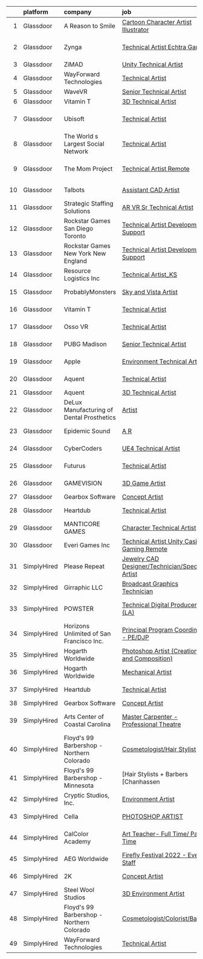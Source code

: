 

|    | platform    | company                                   | job                                                                                                                                                                                                                                                                                                                                                                                                                                                                                                                                                                                                                                                                                                                                                                                                                                                                                                                                                                                                                                                                                                                                                                                                                                                                                                                                                           | update_time   | location                   |
|---:|:------------|:------------------------------------------|:--------------------------------------------------------------------------------------------------------------------------------------------------------------------------------------------------------------------------------------------------------------------------------------------------------------------------------------------------------------------------------------------------------------------------------------------------------------------------------------------------------------------------------------------------------------------------------------------------------------------------------------------------------------------------------------------------------------------------------------------------------------------------------------------------------------------------------------------------------------------------------------------------------------------------------------------------------------------------------------------------------------------------------------------------------------------------------------------------------------------------------------------------------------------------------------------------------------------------------------------------------------------------------------------------------------------------------------------------------------|:--------------|:---------------------------|
|  1 | Glassdoor   | A Reason to Smile                         | [Cartoon Character Artist   Illustrator](https://www.glassdoor.com/partner/jobListing.htm?pos=101&ao=1110586&s=58&guid=0000018151835a4abfb8d7cf2a1bd987&src=GD_JOB_AD&t=SR&vt=w&ea=1&cs=1_d8753a3c&cb=1654929972144&jobListingId=1007932071489&cpc=DF7064BA3070673B&jrtk=3-0-1g58o6mjkr0fe801-1g58o6mk1r04m800-1153caa4e14f9981--6NYlbfkN0BKgzQyzTF1Q9mOsR1amaS-juVGLjHt5Cdom-gEF9y-xeJJUKVdh3iJeXB8Tn3qLR3FoM7nwrOE5Vud9z1kkNAKSZh__Es72RPuziCcMLhKPgRrrMOcj77AN90liMRN_cMqDVVBOeEOOye8bqIavCf2Hf__mgCnsTXtoXzxiu533JLoWBOI5S6IEH5VkHg8D9M1k9o3dra3QeLQ0BnRBqnfNKbpHTL1vWQ7ePqHU1sEHmJna5_aQp8jI6OyMZ9m8O0WTJpNhUgtQf71gBZ19BF_bRc0Dv-oIeaum8LNrJFWNMm-0khFowbXinE9f3C0sb758iEYutM2c6yavgYQozWX5nd-uEKbAYPgACdPlXGRmotTHKUPExjidAWuit6L1NBB8IvX3ajOV1GQaFrCOqgB62cYybK21k9rTclv9f4IPmbNSsDZ2Uy934mLxgrnK61cAqiHhBPd_z5V4Yl-GtxFopwxMnuJZgafh17FSgozakQzxxoxZkDfp2NZeTkaMlxfQGH-JCnZtw%3D%3D)                                                                                                                                                                                                                                                                                                                                                                                                                                                                 | 24h           | Remote                     |
|  2 | Glassdoor   | Zynga                                     | [Technical Artist   Echtra Games](https://www.glassdoor.com/partner/jobListing.htm?pos=119&ao=1136043&s=58&guid=0000018151835a4abfb8d7cf2a1bd987&src=GD_JOB_AD&t=SR&vt=w&cs=1_eaff4efd&cb=1654929972147&jobListingId=1007913992622&jrtk=3-0-1g58o6mjkr0fe801-1g58o6mk1r04m800-b359a468225a3754-)                                                                                                                                                                                                                                                                                                                                                                                                                                                                                                                                                                                                                                                                                                                                                                                                                                                                                                                                                                                                                                                              | 8d            | San Francisco, CA          |
|  3 | Glassdoor   | ZiMAD                                     | [Unity Technical Artist](https://www.glassdoor.com/partner/jobListing.htm?pos=113&ao=1136043&s=58&guid=0000018151835a4abfb8d7cf2a1bd987&src=GD_JOB_AD&t=SR&vt=w&cs=1_c5d142af&cb=1654929972147&jobListingId=1007931535655&jrtk=3-0-1g58o6mjkr0fe801-1g58o6mk1r04m800-59ee458019209e8d-)                                                                                                                                                                                                                                                                                                                                                                                                                                                                                                                                                                                                                                                                                                                                                                                                                                                                                                                                                                                                                                                                       | 24h           | Remote                     |
|  4 | Glassdoor   | WayForward Technologies                   | [Technical Artist](https://www.glassdoor.com/partner/jobListing.htm?pos=124&ao=1136043&s=58&guid=0000018151835a4abfb8d7cf2a1bd987&src=GD_JOB_AD&t=SR&vt=w&ea=1&cs=1_b8802aa7&cb=1654929972148&jobListingId=1007914976897&jrtk=3-0-1g58o6mjkr0fe801-1g58o6mk1r04m800-365240f572e0ebb5-)                                                                                                                                                                                                                                                                                                                                                                                                                                                                                                                                                                                                                                                                                                                                                                                                                                                                                                                                                                                                                                                                        | 8d            | Valencia, CA               |
|  5 | Glassdoor   | WaveVR                                    | [Senior Technical Artist](https://www.glassdoor.com/partner/jobListing.htm?pos=117&ao=1136043&s=58&guid=0000018151835a4abfb8d7cf2a1bd987&src=GD_JOB_AD&t=SR&vt=w&cs=1_43198583&cb=1654929972147&jobListingId=1007929708288&jrtk=3-0-1g58o6mjkr0fe801-1g58o6mk1r04m800-515f165fb0a512c6-)                                                                                                                                                                                                                                                                                                                                                                                                                                                                                                                                                                                                                                                                                                                                                                                                                                                                                                                                                                                                                                                                      | 1d            | Remote                     |
|  6 | Glassdoor   | Vitamin T                                 | [3D Technical Artist](https://www.glassdoor.com/partner/jobListing.htm?pos=110&ao=1110586&s=58&guid=0000018151835a4abfb8d7cf2a1bd987&src=GD_JOB_AD&t=SR&vt=w&cs=1_d9048fea&cb=1654929972146&jobListingId=1007924250804&cpc=47CFDC01B3F81FAC&jrtk=3-0-1g58o6mjkr0fe801-1g58o6mk1r04m800-b676246afe9ffab5--6NYlbfkN0DMrcEu7yrtATojKJA7cEzGQ3FdRGWLh0CZQInL4ECGI6k5tN82kdM0OKoro5eXmjqrlAnDtckO5oeRnp0WuwL4LRISKzB96TROHOn88Gkm_ZjVTDxR6yvKi-wTEpxbYoH4Q9Epgd_JwKUcv74onN9sPbFCnxTAPOYzeQVeoWsKFNsBEa2LfJGUZA-qf7IMVegVODGQXR9myH3FyvKvaDjWBxVvg9dfoX54oIxpiJb16qnJcGc65cUOAVwIjJlbOm33mPKrMm_S-P-PeJCmu2UqwJMN1oYU-IVyU2eOvExTWc6DVna2q42huNsjeTsbR9cOXRGOI8ToDUq1nhXER0sLFXTlZADqLzkp6FJi3cKOqQHxp644WIFpTDBLCekUW2nHyg_nh8Fr5jqO5KowemI_hx0o21qO9FE3C2Z6-8Rmn8T3Mqaw2o0Rub3EnCzqsqrZQ8221PWvxyBjvwd0cmyHmgZSOZ67g5U%3D)                                                                                                                                                                                                                                                                                                                                                                                                                                                                                                                                       | 3d            | Remote                     |
|  7 | Glassdoor   | Ubisoft                                   | [Technical Artist](https://www.glassdoor.com/partner/jobListing.htm?pos=116&ao=1136043&s=58&guid=0000018151835a4abfb8d7cf2a1bd987&src=GD_JOB_AD&t=SR&vt=w&cs=1_cdb923d6&cb=1654929972147&jobListingId=1007911572140&jrtk=3-0-1g58o6mjkr0fe801-1g58o6mk1r04m800-1751d6af5e9eecbe-)                                                                                                                                                                                                                                                                                                                                                                                                                                                                                                                                                                                                                                                                                                                                                                                                                                                                                                                                                                                                                                                                             | 9d            | San Francisco, CA          |
|  8 | Glassdoor   | The World s Largest Social Network        | [Technical Artist](https://www.glassdoor.com/partner/jobListing.htm?pos=107&ao=1110586&s=58&guid=0000018151835a4abfb8d7cf2a1bd987&src=GD_JOB_AD&t=SR&vt=w&ea=1&cs=1_17313f62&cb=1654929972146&jobListingId=1007910568585&cpc=FAE5E775D180B2FB&jrtk=3-0-1g58o6mjkr0fe801-1g58o6mk1r04m800-19529079c3eee498--6NYlbfkN0DSgjPPcnEdvoK3uuxfISLALE6pB1FR7YSHOr_tSg5_QGIhoz_2VqUepdcKLBLI_zR8X4OBGh85ukXu6KL-8srwHNo2gsPDxVMFaQisgxehBb798saAeWf4T1zPWmjN3_VQcc-TAulRK6F0s8h935utkrroFERYtWBgnTHqC5SPBtDG2A0qKiwbpqDoZhLrFSXDTUYzOhEHFpG120b17QYrgYTsG8M3s-iTbwDCQGxYAVmwwO5jtxzFzF8z32Uv4_hZ4MNLlVcQRDPnERGPiT0E6YTLcFclJlzbElyGncvsuuCHeGgZZK-DZ_H5HmNt0piybqPzxkPWZnEgjrzYa82VCB4Geu83vzmNuJq-TGoy9DoMZwdtYWpJNRr_e9IFRBwy7KMoR3f44rPu1_55xszS9xxPd_23WHp5srHaEprjDbkyHJfGyWMBwjGCdTGS2TM7zylM9HyvA21CvRGanaMq5qXkXhLXYSfvSefpMsIb9u6-oaIdXCePMQowoGwkVGVCz-J14aUzOWqkbeVzz1Q5G4LuWyDkd02zRUzn7kA_yTit2dbtMHKDggN_mshu6vLqeiEtZPcHsjgSDLsNhEkB)                                                                                                                                                                                                                                                                                                                                                                                                                   | 9d            | New York, NY               |
|  9 | Glassdoor   | The Mom Project                           | [Technical Artist  Remote ](https://www.glassdoor.com/partner/jobListing.htm?pos=106&ao=1110586&s=58&guid=0000018151835a4abfb8d7cf2a1bd987&src=GD_JOB_AD&t=SR&vt=w&cs=1_4ee9d9a8&cb=1654929972145&jobListingId=1007910373307&cpc=451933188B21919D&jrtk=3-0-1g58o6mjkr0fe801-1g58o6mk1r04m800-e1cde17aeb671f79--6NYlbfkN0BDp_epf89aHDQhKpPegNJQ_ldQpEFZQsM9OcONMGxWx6pU56EKHF58QjVdAUvn2gUDcvPGPuum3YTAtF9ko0sf0xsFylTcG12yJImJATafGHJahA3XfOn2P1884O1XB7c0nuE5shAvEIsU7Qh29GEhkeIMkSEVEtYopF5gleOkdx2cKJ5qhYwHOPJ5Uj3Fwm893tbVL1THiF0LwwlHxvdJJyznfFKs4xXThFwS03gbMPJsuEh4R25KmhIqoWnA0drU878J1IZMGZIJ8UCtuvoIMyLjqDleZkzI_LJ9T18FGCBuurAU1GwbmuMBu0kU8irRuw_DQxPj9oEPcSnTOxR7jOHBUbW5QECGLK5SH-fdnl3RtrP19PZdmAg_cHE0GUGXMENZYLhCqXBQr8VkxHk00vLazQ_OUOLaHSTrGQt5MOV-dA5SpIAglwuJPZevkFE8PfdNQtpN15IP-_Dc3SR9RwNDj4g4jH2DloVFZl63Lk6kYBm1Z0sx1MtaTwjn6rosakB0mKN471fcmNBmS9pD-p5qoU5i0Pm73fqyxYsJGTbP7XZ9Sa0b-FKs458AscVo_5QW4zt-N-DKjx7tTJMu)                                                                                                                                                                                                                                                                                                                                                                                                               | 9d            | Los Angeles, CA            |
| 10 | Glassdoor   | Talbots                                   | [Assistant CAD Artist](https://www.glassdoor.com/partner/jobListing.htm?pos=126&ao=1136043&s=58&guid=0000018151835a4abfb8d7cf2a1bd987&src=GD_JOB_AD&t=SR&vt=w&cs=1_17afc4b2&cb=1654929972148&jobListingId=1007910404648&jrtk=3-0-1g58o6mjkr0fe801-1g58o6mk1r04m800-80d54eb01f1841ec-)                                                                                                                                                                                                                                                                                                                                                                                                                                                                                                                                                                                                                                                                                                                                                                                                                                                                                                                                                                                                                                                                         | 9d            | New York, NY               |
| 11 | Glassdoor   | Strategic Staffing Solutions              | [AR VR Sr  Technical Artist](https://www.glassdoor.com/partner/jobListing.htm?pos=104&ao=1110586&s=58&guid=0000018151835a4abfb8d7cf2a1bd987&src=GD_JOB_AD&t=SR&vt=w&ea=1&cs=1_9763c66a&cb=1654929972145&jobListingId=1007929569605&cpc=9FE5D8D7282D4400&jrtk=3-0-1g58o6mjkr0fe801-1g58o6mk1r04m800-1b2dc3804b4d986e--6NYlbfkN0CB4h_TpqywgMPZecH4V9H9bCqyxawBCNsXMflKEtNjwLwtboGeSLVS3mTxbIdAhmMGzn4FEaU5kXmBstSJiJErBvEejXVAtZGR0oqPiEVNPcK3Uclj1SALHcDGb4-PYzpCL7RFVY3DP12FTDHL4XU7w3uje3Q8a5fWgjhggnJ6j8FgP2Xhd80RWND3yJrW0gbcl_iMPh3Mvpe_4D5yPYfFRXZBidrhEwNfU8SlcT6mHOxV0d60PAYXdRXK4qpKqkyus8x4Twa_3wnwrnEauPeEGz5RjyxbHCllmFqCSIfLdWoSl3nL6XJTiyxWzKI2GKdZVHvzZFdzmaruqKjeYSAXU0cqAf67b1ehBkGWPaH1C5oaweXzanBWHviHDyMYWLVdJ9HdS4KC8ggUmTwi8b-VG_yvN4VQHE7bx4zrGXU0gp1dtOG6onoRiavCPPjX9_a2hlLNPlRZsWVV-TfU1U1gX2U-mu4xhfXkKJpZF0kjdi_S0ov1NrcYKTRVSNUE9jrH--yVZKlcfLGx1WEvrR9ypF4WyIxlRLc%3D)                                                                                                                                                                                                                                                                                                                                                                                                                                                           | 1d            | Remote                     |
| 12 | Glassdoor   | Rockstar Games San Diego   Toronto        | [Technical Artist  Development Support](https://www.glassdoor.com/partner/jobListing.htm?pos=127&ao=1136043&s=58&guid=0000018151835a4abfb8d7cf2a1bd987&src=GD_JOB_AD&t=SR&vt=w&cs=1_9ff4cee5&cb=1654929972148&jobListingId=1007925055985&jrtk=3-0-1g58o6mjkr0fe801-1g58o6mk1r04m800-76c0e0e7c8785f02-)                                                                                                                                                                                                                                                                                                                                                                                                                                                                                                                                                                                                                                                                                                                                                                                                                                                                                                                                                                                                                                                        | 3d            | Carlsbad, CA               |
| 13 | Glassdoor   | Rockstar Games New York   New England     | [Technical Artist  Development Support](https://www.glassdoor.com/partner/jobListing.htm?pos=128&ao=1136043&s=58&guid=0000018151835a4abfb8d7cf2a1bd987&src=GD_JOB_AD&t=SR&vt=w&cs=1_aedb088b&cb=1654929972148&jobListingId=1007924495733&jrtk=3-0-1g58o6mjkr0fe801-1g58o6mk1r04m800-34a1ef96de0be56c-)                                                                                                                                                                                                                                                                                                                                                                                                                                                                                                                                                                                                                                                                                                                                                                                                                                                                                                                                                                                                                                                        | 3d            | New York, NY               |
| 14 | Glassdoor   | Resource Logistics  Inc                   | [Technical Artist_KS](https://www.glassdoor.com/partner/jobListing.htm?pos=105&ao=1110586&s=58&guid=0000018151835a4abfb8d7cf2a1bd987&src=GD_JOB_AD&t=SR&vt=w&ea=1&cs=1_084286e7&cb=1654929972145&jobListingId=1007921033823&cpc=B076152010A3B66C&jrtk=3-0-1g58o6mjkr0fe801-1g58o6mk1r04m800-8faab97259ef5fc7--6NYlbfkN0DocVae39sZLCxJXXhhjNJGvhWXz6YqWEk9zT_2ttyk4dOkm-T17qKsjgnI8TzfsPeozibNa3VMIDrkhjjfQHNEfFbRIid3ozfNPviMV64oItPaNup3--qTxn6hqziltIiTcoFb320GwfRWejCBCZDvJ0fFtU1CBGPWzTqu8k1b6jRWSe18O28WufcG0A3I7Z0L0S_WpAxGMvs9ovLEMQqSFI404vVsmyR498vLnCqWsvhmIidfuO0a5gxzn--CXtZlJFoEciK4_Un0FQGqntDUo_abinkBZ_5IFrSgLaAAnQrB89idubLbtJBo8IH257y4dzIg1FCth6D5rIF-VZodwlPpEQK1X3DfVFb0duRJwEam2sql0iBCiUj9oillZN4nEnmJgwfyfrCacNLoy3BYDONpidVYO7qBPK1F7N-vs8Qx-uU6YQp2ZGTDHbogffWwGKLgNSeZwpnWDnT4XrYWlicJHSCWHB232eDa0KuzGShR3Mz-ZSETTaQpiCjCO2EDzuCABxBwjG96oZhlJ5Fo)                                                                                                                                                                                                                                                                                                                                                                                                                                                                                | 4d            | Playa Vista, CA            |
| 15 | Glassdoor   | ProbablyMonsters                          | [Sky and Vista Artist](https://www.glassdoor.com/partner/jobListing.htm?pos=122&ao=1136043&s=58&guid=0000018151835a4abfb8d7cf2a1bd987&src=GD_JOB_AD&t=SR&vt=w&cs=1_92175b0c&cb=1654929972148&jobListingId=1007930683346&jrtk=3-0-1g58o6mjkr0fe801-1g58o6mk1r04m800-e289aa7310f16a56-)                                                                                                                                                                                                                                                                                                                                                                                                                                                                                                                                                                                                                                                                                                                                                                                                                                                                                                                                                                                                                                                                         | 1d            | Bellevue, WA               |
| 16 | Glassdoor   | Vitamin T                                 | [Technical Artist](https://www.glassdoor.com/partner/jobListing.htm?pos=112&ao=1110586&s=58&guid=0000018151835a4abfb8d7cf2a1bd987&src=GD_JOB_AD&t=SR&vt=w&cs=1_034a200a&cb=1654929972146&jobListingId=1007906636769&cpc=9908D8D4413DBB8A&jrtk=3-0-1g58o6mjkr0fe801-1g58o6mk1r04m800-04bca0a7c8bace70--6NYlbfkN0DMrcEu7yrtATojKJA7cEzGQ3FdRGWLh0CZQInL4ECGI6k5tN82kdM0cJmh4vC7GghlMmZMSgZJZTWoO7Logirs6bfGb67HBX3sycc_jw-ux0xWAHDusHt4ZOpO88DDJ2K7OYA4ds2AwaqQ__Eq0-DZd8JIM6LWiykxxtnOVMLEOqnm9oSS85XVZB8RfzscZq-9iRLyH72bRyz14NyhOzI9nIwrBap0Sq9fk3aK9XYA9MNg5AvahCykCm0FNoLj9OGjKhF-sA5_-jSsZ39YrKtI-Ll3moKgQ5apO_4BmqO0KBJZPED821odyWp3oOLPsv07VR4pmYm8A0o-tAr6AqaaQQ2c0RxEss2wMXkPrBDwy-R_WE4_66bfnUDLlvWe2ml6pqpKXwoio-sCawwtYFdSvFne6T0mZvsB0NkqtvVnLK2EnXMuLII01K37Ft1PqUkcMowlgKhFPdBbEmP58bzk)                                                                                                                                                                                                                                                                                                                                                                                                                                                                                                                                                        | 10d           | Redmond, WA                |
| 17 | Glassdoor   | Osso VR                                   | [Technical Artist](https://www.glassdoor.com/partner/jobListing.htm?pos=125&ao=1136043&s=58&guid=0000018151835a4abfb8d7cf2a1bd987&src=GD_JOB_AD&t=SR&vt=w&ea=1&cs=1_03defaad&cb=1654929972148&jobListingId=1007926238618&jrtk=3-0-1g58o6mjkr0fe801-1g58o6mk1r04m800-a66ffea9f359579c-)                                                                                                                                                                                                                                                                                                                                                                                                                                                                                                                                                                                                                                                                                                                                                                                                                                                                                                                                                                                                                                                                        | 2d            | Seattle, WA                |
| 18 | Glassdoor   | PUBG Madison                              | [Senior Technical Artist](https://www.glassdoor.com/partner/jobListing.htm?pos=121&ao=1136043&s=58&guid=0000018151835a4abfb8d7cf2a1bd987&src=GD_JOB_AD&t=SR&vt=w&ea=1&cs=1_7a8380e8&cb=1654929972148&jobListingId=1007932156725&jrtk=3-0-1g58o6mjkr0fe801-1g58o6mk1r04m800-56c9a12030b05cd6-)                                                                                                                                                                                                                                                                                                                                                                                                                                                                                                                                                                                                                                                                                                                                                                                                                                                                                                                                                                                                                                                                 | 24h           | Madison, WI                |
| 19 | Glassdoor   | Apple                                     | [Environment Technical Artist](https://www.glassdoor.com/partner/jobListing.htm?pos=103&ao=1110586&s=58&guid=0000018151835a4abfb8d7cf2a1bd987&src=GD_JOB_AD&t=SR&vt=w&cs=1_c12af1d7&cb=1654929972144&jobListingId=1007931319261&cpc=334ABAF5D42DC775&jrtk=3-0-1g58o6mjkr0fe801-1g58o6mk1r04m800-85a110f17993314d--6NYlbfkN0BvKrLyj5gPmtZO9T8euul8TCxuuKNOtzRJOomxnwSEodTz2Bc-sPZl5OJ9R4TJsNfbLQ1UEJ7WbTgLdOG99lSB5kBbMXXKxLhukqR19yhX_owxRuecjpu4ZPLL9luQkkDv-jkHsNt1AJov2jJEp-V_VYXAdGYYbpz9C3XF4QRlS05QFM_z5R1T4UIlcjh8R3ALxlPAhvkINDVJX6UFJ-VE6lwlMA4twdYchuBbgBYELUa93WtacWd0cM2SfFD3E3SSXmPsg8ABxAhZer7rQDg-p8VCyrqkY7NL7N0o1ciwCTTJRFbLRXubE77t7K-Dwam8hVIvzN6tOtQpdjPJHUNo4rvEFtmMAOxDqOhuCiMBS2lGElhPs4Dez7tEmxbvPvXVtxW-3PuefBlghSLgiQ1hrEbN3Cdy8vl2j8ieqgHTzCoZjgHAhLPRJdnL_dDfKZ_2qdbM5jn3DkhYhECPnuJM09z-Zif-wuLvSx8Q1-vzdAFfx_m18vfJm_LPyha-VIVTDn319uX404tK7MxvBnVfZHDhxoSqdmZ42gKIFLykKWc0P-j_kSp8owanODwNfOe4mRYhi1qFoMOuMhLqVD29uFLl7akLOIC_H0NBiApZ7F6TdCA7wGgXziBzm_xoigVHwO_W1OHpdI9rA7595rkopEQmG__mzQ5nW0wOjSRET6inEnVnRff1a_9bydKWNa3d7tQF4Rs8sEjE4cue5-hsJUC4uPEF40YJMUl6RebFvSAZmKQMO1z_0p3x5bRiS0nj9-9CEwdAPslYXF34qi3CnqWv2EU_INoKKiq7hsw3HVKJm9MLDFa4M8YnwqZ7JP2bjlL5aoz1iiGVo85hXJG0Y0yjroZydp24eGT4ZkeGBN5NoX3BY1j7wn01zD8k_1joSxIYf7TCSMFgahZw0d_Ee8EjFUmQqn2DpxxTKbsl6Qlac4uQCD4bfNbEvGsIp70Hco7TsXlZHg%3D%3D)                | 24h           | Culver City, CA            |
| 20 | Glassdoor   | Aquent                                    | [Technical Artist](https://www.glassdoor.com/partner/jobListing.htm?pos=111&ao=1110586&s=58&guid=0000018151835a4abfb8d7cf2a1bd987&src=GD_JOB_AD&t=SR&vt=w&cs=1_1005d92a&cb=1654929972146&jobListingId=1007906892390&cpc=451933188B21919D&jrtk=3-0-1g58o6mjkr0fe801-1g58o6mk1r04m800-141aeb06bb92c219--6NYlbfkN0DMrcEu7yrtATojKJA7cEzGQ3FdRGWLh0CZQInL4ECGI9gD0Wolx9R2v-Aex0-GK050XENwExxaz7ra5omuYTMJxrVcLs4ZUPQTXOYRNCw10ZOSv1fU37jB3hszN14b3shChSbzBcOw4Sh6XgjN86neJQhyUU7KbExsdNoOQil6lYeJSYClLfRLvFsK2fStLPJDQ3yAd__quo8Wc580wR9At01vyDH5emAttCglngmY2250ik80fY-3SLqOcb73Zs3FPUAn9V9zKdau0SdLLciu2r4v_H1Fz6MKOoBtNS7BiWR2PBy9bsQ3bnp-OIkpOS3B0sHyMrdAHcdDqMo8A7QvFrLKj3jpzgBI-wJPioe0bNxLbY3AevWIg7Of6MBbH3MedLdj9DjrrwF2sVC4q8v6_Dviop0r34w7LGj2lBnAmB-qlUbpiZ6la22nCotADgLUM-TroAbWpA%3D%3D)                                                                                                                                                                                                                                                                                                                                                                                                                                                                                                                                                            | 10d           | Redmond, WA                |
| 21 | Glassdoor   | Aquent                                    | [3D Technical Artist](https://www.glassdoor.com/partner/jobListing.htm?pos=109&ao=1110586&s=58&guid=0000018151835a4abfb8d7cf2a1bd987&src=GD_JOB_AD&t=SR&vt=w&cs=1_720af777&cb=1654929972146&jobListingId=1007923719283&cpc=A65DF3A704A48F9B&jrtk=3-0-1g58o6mjkr0fe801-1g58o6mk1r04m800-543a1d89cc196ac1--6NYlbfkN0DMrcEu7yrtATojKJA7cEzGQ3FdRGWLh0CZQInL4ECGI9gD0Wolx9R2EDT7B77c2cRZWsv8m3llZu--9Lw114O_skrLyF_I6SgxSxzYeplcDPXGdHein_SZiLSSfcxNX90WARoK4PLXqXq75b43CDnftlS_FE9aV2wRJHGfXTKNI0KR7RdKQvCwYQbfARgc6JLQt0WMzZi-Mb1HlgqqXZpxwDiTLHdoLi6r7rnjJX1auvsojgb8MVv2vFoN34fkvXYBOJBbUohYrp3sfTecFeh5y8cVN8qm7UpXIlZNU2L3GsG8p6WndsCNWsmEKUIc7-pO6gGCjCBLDnHdu0kG5RDt9B3dOYvTgzBIqNSQr5a1lAzEHpUPrOfIkapP7KqzG-Lxd0c-P1WxE7JsK4DUihgiUHh0dB5Gl5FqL-Oc-H7tsXK1mwvl86x-XtjUNJx0AJo6VVA0K2ilIg%3D%3D)                                                                                                                                                                                                                                                                                                                                                                                                                                                                                                                                                         | 3d            | Remote                     |
| 22 | Glassdoor   | DeLux Manufacturing of Dental Prosthetics | [Artist](https://www.glassdoor.com/partner/jobListing.htm?pos=102&ao=1110586&s=58&guid=0000018151835a4abfb8d7cf2a1bd987&src=GD_JOB_AD&t=SR&vt=w&ea=1&cs=1_13f338ec&cb=1654929972144&jobListingId=1007920782407&cpc=E773D000C9BC26FA&jrtk=3-0-1g58o6mjkr0fe801-1g58o6mk1r04m800-43d462991f7e872e--6NYlbfkN0BBzZyoKFU7zfJs0akLnd3sVTu9KqnToaOZlWVvTgeGdoO6NbWHS6YtIfgUEN3_LDpCkq4J3rA-PHj58nj37ulsEGFyBcr8f_QW59HZuEwE0zp-esBV20vIRU7qjvH6w9Z9mELcLveDgMBZBLF8liL9Kvk8hDxBq5V6e-9pzLaPy46WVDDhtKI6w1pG_V5031qDU2VCa1ioNmAnyNFanQ_WOPCO_EaXAGeQZDWf7U23c-OhzYoRWAq0Qes3gokmwAPL7AOPO_khwJ7jAuAjf-yvZHe6jTDE96R037dOweheDqe2RYCawD0fJyEmFs37lGu9j0zPBTnoaDRL9l8mP9ee-hMv3q2GoRngTccMZJ9HuwU8FOC4HmsKHNLpIMiQaFprGGeClyf9LavKYAvqhCjLQI6bhxl93FDbQU-vRc28nj4UJ-ZgNxMynCnHvdmVFgZkVifBDzGmzUe9D-elWasLkFTEn3Z6EIc3ATNvz3XPTfxe17KFz1OLCN23ewPHpWg%3D)                                                                                                                                                                                                                                                                                                                                                                                                                                                                                                               | 4d            | Reading, PA                |
| 23 | Glassdoor   | Epidemic Sound                            | [A R](https://www.glassdoor.com/partner/jobListing.htm?pos=120&ao=1136043&s=58&guid=0000018151835a4abfb8d7cf2a1bd987&src=GD_JOB_AD&t=SR&vt=w&cs=1_721c89ee&cb=1654929972148&jobListingId=1007932771493&jrtk=3-0-1g58o6mjkr0fe801-1g58o6mk1r04m800-7a016b3f8d2a62c3-)                                                                                                                                                                                                                                                                                                                                                                                                                                                                                                                                                                                                                                                                                                                                                                                                                                                                                                                                                                                                                                                                                          | 24h           | New York, NY               |
| 24 | Glassdoor   | CyberCoders                               | [UE4 Technical Artist](https://www.glassdoor.com/partner/jobListing.htm?pos=108&ao=1110586&s=58&guid=0000018151835a4abfb8d7cf2a1bd987&src=GD_JOB_AD&t=SR&vt=w&ea=1&cs=1_885730d3&cb=1654929972146&jobListingId=1007924034351&cpc=B076152010A3B66C&jrtk=3-0-1g58o6mjkr0fe801-1g58o6mk1r04m800-53ad6a48be3c3b98--6NYlbfkN0CpFJQzrgRR8WqXWK1qKKEqALWJw739KlKqr2H-MSI4eoBlI4EFrmor2FYZMP3muM1cYvA9Aw0ogoYMVDt-uxNZTgBlAqCSPiE4_b_cpEoeIZQb-TIi0-JHhjLjoxcrIJ3Bvexzb2llUzZQ8mTZP5yph3VlPE9o64NUCcYumVf7p28R0pjt7XFqzpEvtHD2QnZfCCqyuuo7Mw5diT6rm_20o6xE1tTFrGENDwODczABaiA3G_PnUD0Me9a6q78SsOt1FtCeNpeNykwgBcwJCfcifBZpEXNgugrRjA2RDE9okr-5pVGe2nl3_dU2vqfFNvr2ykaPMkFa3NSy56P0KOUzgukKo7MCoYRSxnwijHfHDnwjQRXW4sXZcdU98tl6I1q4Al3_6OwO5ZihI9Y0LZvZo43iUoKGrbPFYQwoHf3rosqrl4UOTq-ovJORc4ILM2BGoDhCWf0l-bybeNigFe7DAow6vS3mHq0hm-LkEs2tNZw17QeiIhRiLdHjKsKurGTIShvbeGquVrkEOMFk4E6gP_6Vr2rSVhER2tpbLInMMJ7xYKvt2B6V3N8cCUQXbO9RZ4jhzD0sm7w1SfHeUR_ptd4MDnet-nVcaafqIemRu07b5Q-cQa3dA8vzsnJc_D8arlvx79WWgD7eOngXUdmEM_MkG2YMzd7soOLg-u5Ot5vYKs1WXEVyr6OwQUZw0W-rgENvEIoISTUZgXX4T6PClDFBJ6LD-ZIqcXFEHqx3yB_Rfd6aZ31H-KtVfAWCIAiYFnyJBtckGEJGrTvSadQpabChFPfBKA-IUnroQdahta7Tq4gRD7dHq-U7iwQG9bH3h0Fdh2JcVPwzLIApB_tI65wNUnfUaA9Jv98wfR5Ut6U1x27t1xHc2K_iwdjPz6z2E7rcgFVcQjdOA5xwHBhJcxQeRTT9IrpDHccZLaaefKIdrizrkoewrOHZVPWwoYI9KGieg8td8C_45aqmk9slACo_wZWkg-w%3D) | 3d            | Woodland Hills, CA         |
| 25 | Glassdoor   | Futurus                                   | [Technical Artist](https://www.glassdoor.com/partner/jobListing.htm?pos=129&ao=1136043&s=58&guid=0000018151835a4abfb8d7cf2a1bd987&src=GD_JOB_AD&t=SR&vt=w&cs=1_6718dd1e&cb=1654929972148&jobListingId=1007919964346&jrtk=3-0-1g58o6mjkr0fe801-1g58o6mk1r04m800-212f0c6d063a93c8-)                                                                                                                                                                                                                                                                                                                                                                                                                                                                                                                                                                                                                                                                                                                                                                                                                                                                                                                                                                                                                                                                             | 5d            | Atlanta, GA                |
| 26 | Glassdoor   | GAMEVISION                                | [3D Game Artist](https://www.glassdoor.com/partner/jobListing.htm?pos=130&ao=1136043&s=58&guid=0000018151835a4abfb8d7cf2a1bd987&src=GD_JOB_AD&t=SR&vt=w&cs=1_e9899ea6&cb=1654929972148&jobListingId=1007925509508&jrtk=3-0-1g58o6mjkr0fe801-1g58o6mk1r04m800-e9899332962310b6-)                                                                                                                                                                                                                                                                                                                                                                                                                                                                                                                                                                                                                                                                                                                                                                                                                                                                                                                                                                                                                                                                               | 2d            | Naperville, IL             |
| 27 | Glassdoor   | Gearbox Software                          | [Concept Artist](https://www.glassdoor.com/partner/jobListing.htm?pos=118&ao=1136043&s=58&guid=0000018151835a4abfb8d7cf2a1bd987&src=GD_JOB_AD&t=SR&vt=w&ea=1&cs=1_db4f0c57&cb=1654929972147&jobListingId=1007925578528&jrtk=3-0-1g58o6mjkr0fe801-1g58o6mk1r04m800-557e5e4260519650-)                                                                                                                                                                                                                                                                                                                                                                                                                                                                                                                                                                                                                                                                                                                                                                                                                                                                                                                                                                                                                                                                          | 2d            | Frisco, TX                 |
| 28 | Glassdoor   | Heartdub                                  | [Technical Artist](https://www.glassdoor.com/partner/jobListing.htm?pos=114&ao=1136043&s=58&guid=0000018151835a4abfb8d7cf2a1bd987&src=GD_JOB_AD&t=SR&vt=w&ea=1&cs=1_b5279d16&cb=1654929972147&jobListingId=1007932278825&jrtk=3-0-1g58o6mjkr0fe801-1g58o6mk1r04m800-d1a5ae10e0d18666-)                                                                                                                                                                                                                                                                                                                                                                                                                                                                                                                                                                                                                                                                                                                                                                                                                                                                                                                                                                                                                                                                        | 24h           | Bellevue, WA               |
| 29 | Glassdoor   | MANTICORE GAMES                           | [Character Technical Artist](https://www.glassdoor.com/partner/jobListing.htm?pos=123&ao=1136043&s=58&guid=0000018151835a4abfb8d7cf2a1bd987&src=GD_JOB_AD&t=SR&vt=w&cs=1_b10d1c6d&cb=1654929972148&jobListingId=1007917328118&jrtk=3-0-1g58o6mjkr0fe801-1g58o6mk1r04m800-9aa3af94c1fb4c6f-)                                                                                                                                                                                                                                                                                                                                                                                                                                                                                                                                                                                                                                                                                                                                                                                                                                                                                                                                                                                                                                                                   | 7d            | San Mateo, CA              |
| 30 | Glassdoor   | Everi Games Inc                           | [Technical Artist  Unity   Casino Gaming    Remote](https://www.glassdoor.com/partner/jobListing.htm?pos=115&ao=1136043&s=58&guid=0000018151835a4abfb8d7cf2a1bd987&src=GD_JOB_AD&t=SR&vt=w&cs=1_4944997d&cb=1654929972147&jobListingId=1007923853689&jrtk=3-0-1g58o6mjkr0fe801-1g58o6mk1r04m800-b1f491a3818a0f0e-)                                                                                                                                                                                                                                                                                                                                                                                                                                                                                                                                                                                                                                                                                                                                                                                                                                                                                                                                                                                                                                            | 3d            | Reno, NV                   |
| 31 | SimplyHired | Please Repeat                             | [Jewelry CAD Designer/Technician/Spec Artist](https://www.simplyhired.com/job/ppvf2r7N8yLNgoIwL-weD7YzaNH1jvE5SEhz67ZiaDq4BDi4XKidNA?q=technical+artist)                                                                                                                                                                                                                                                                                                                                                                                                                                                                                                                                                                                                                                                                                                                                                                                                                                                                                                                                                                                                                                                                                                                                                                                                      | Recently      | Sunrise, FL                |
| 32 | SimplyHired | Girraphic LLC                             | [Broadcast Graphics Technician](https://www.simplyhired.com/job/H016nb9bIC45_i2jUqfdT_stI9QHz3JD7g8xYtU_pdfXS3XR1bTAsQ?q=technical+artist)                                                                                                                                                                                                                                                                                                                                                                                                                                                                                                                                                                                                                                                                                                                                                                                                                                                                                                                                                                                                                                                                                                                                                                                                                    | Recently      | Denver, CO                 |
| 33 | SimplyHired | POWSTER                                   | [Technical Digital Producer (LA)](https://www.simplyhired.com/job/X4xGn1E-w8Go_pZWhY3JZog5rr2XiLZqR1aSI2Yqat5VQPt0KMz2nA?q=technical+artist)                                                                                                                                                                                                                                                                                                                                                                                                                                                                                                                                                                                                                                                                                                                                                                                                                                                                                                                                                                                                                                                                                                                                                                                                                  | Recently      | Los Angeles, CA            |
| 34 | SimplyHired | Horizons Unlimited of San Francisco Inc.  | [Principal Program Coordinator - PE/DJP](https://www.simplyhired.com/job/i0B1Sr7_4T2AFN0Myf-I7fmAkVUuqpQ7DJYQQx69b4i68PmK6b0QgA?q=technical+artist)                                                                                                                                                                                                                                                                                                                                                                                                                                                                                                                                                                                                                                                                                                                                                                                                                                                                                                                                                                                                                                                                                                                                                                                                           | Recently      | San Francisco, CA          |
| 35 | SimplyHired | Hogarth Worldwide                         | [Photoshop Artist (Creation and Composition)](https://www.simplyhired.com/job/eCgR-1SvI2I76AtMytcG1-gGMvcoJAeYwBIbn0BixnRYguUKU9Nj4Q?q=technical+artist)                                                                                                                                                                                                                                                                                                                                                                                                                                                                                                                                                                                                                                                                                                                                                                                                                                                                                                                                                                                                                                                                                                                                                                                                      | Recently      | Sunnyvale, CA              |
| 36 | SimplyHired | Hogarth Worldwide                         | [Mechanical Artist](https://www.simplyhired.com/job/L_KhTuzZkLWkOFu4uR8mU8us13MlNZtqia1mdVEcydWm8_VEleiKvQ?q=technical+artist)                                                                                                                                                                                                                                                                                                                                                                                                                                                                                                                                                                                                                                                                                                                                                                                                                                                                                                                                                                                                                                                                                                                                                                                                                                | Today         | Sunnyvale, CA              |
| 37 | SimplyHired | Heartdub                                  | [Technical Artist](https://www.simplyhired.com/job/vemcQIwqtZltMtvrE_OAyRk4VmEGrK-4ItoD9slL_e7QX-3P_IAS7w?q=technical+artist)                                                                                                                                                                                                                                                                                                                                                                                                                                                                                                                                                                                                                                                                                                                                                                                                                                                                                                                                                                                                                                                                                                                                                                                                                                 | Today         | Bellevue, WA               |
| 38 | SimplyHired | Gearbox Software                          | [Concept Artist](https://www.simplyhired.com/job/gFr6QZJUtVTjHxcZCFkoOHZtuzIFaxX-z6NVOTk5o5QaTy5yv2gvKw?q=technical+artist)                                                                                                                                                                                                                                                                                                                                                                                                                                                                                                                                                                                                                                                                                                                                                                                                                                                                                                                                                                                                                                                                                                                                                                                                                                   | 2d            | Frisco, TX                 |
| 39 | SimplyHired | Arts Center of Coastal Carolina           | [Master Carpenter - Professional Theatre](https://www.simplyhired.com/job/9TLjicGnz5Tihtand-XdwkxVXFg2_2LjrwaMVMaRURi1vbgFv8xiqw?q=technical+artist)                                                                                                                                                                                                                                                                                                                                                                                                                                                                                                                                                                                                                                                                                                                                                                                                                                                                                                                                                                                                                                                                                                                                                                                                          | Recently      | Hilton Head Island, SC     |
| 40 | SimplyHired | Floyd's 99 Barbershop - Northern Colorado | [Cosmetologist/Hair Stylist](https://www.simplyhired.com/job/YJ_yncLbo_Ot1b-ucBnlXsXCd-xtP0DJjfJpHi-uqUXDZhtmO3i_iQ?q=technical+artist)                                                                                                                                                                                                                                                                                                                                                                                                                                                                                                                                                                                                                                                                                                                                                                                                                                                                                                                                                                                                                                                                                                                                                                                                                       | Recently      | Longmont, CO               |
| 41 | SimplyHired | Floyd's 99 Barbershop - Minnesota         | [Hair Stylists + Barbers [Chanhassen | North Loop]](https://www.simplyhired.com/job/gCo_ZoIaw6iOs81KRPpjMUkKJt3VnLDzASbNo3Nd_3iQXhV7BhKZCA?q=technical+artist)                                                                                                                                                                                                                                                                                                                                                                                                                                                                                                                                                                                                                                                                                                                                                                                                                                                                                                                                                                                                                                                                                                                                                                                                | Recently      | Chanhassen, MN             |
| 42 | SimplyHired | Cryptic Studios, Inc.                     | [Environment Artist](https://www.simplyhired.com/job/FYmzSyBnCi1C_iuWctEs9v9s5Cw1lzmc_hWl-01sdyU1OUh1fRsXkw?q=technical+artist)                                                                                                                                                                                                                                                                                                                                                                                                                                                                                                                                                                                                                                                                                                                                                                                                                                                                                                                                                                                                                                                                                                                                                                                                                               | Recently      | Los Gatos, CA              |
| 43 | SimplyHired | Cella                                     | [PHOTOSHOP ARTIST](https://www.simplyhired.com/job/Xp6wyDAyMeqb0_pa1RhlwiuqEdzpQHb1WsyzPx-WYToaTGaZ2LORdQ?q=technical+artist)                                                                                                                                                                                                                                                                                                                                                                                                                                                                                                                                                                                                                                                                                                                                                                                                                                                                                                                                                                                                                                                                                                                                                                                                                                 | 3d            | Sunnyvale, CA              |
| 44 | SimplyHired | CalColor Academy                          | [Art Teacher- Full Time/ Part Time](https://www.simplyhired.com/job/9zEu1wcddxse9Na2p7rd9_X9ugstjfc-OoCEyziTHF6ldwjN9R4ong?q=technical+artist)                                                                                                                                                                                                                                                                                                                                                                                                                                                                                                                                                                                                                                                                                                                                                                                                                                                                                                                                                                                                                                                                                                                                                                                                                | Recently      | Cupertino, CA +2 locations |
| 45 | SimplyHired | AEG Worldwide                             | [Firefly Festival 2022 - Event Staff](https://www.simplyhired.com/job/YNN1H7F6WdgMXjbS1DsITJtLlhdKtje2Ev2eQat3O55lLeXOA457aA?q=technical+artist)                                                                                                                                                                                                                                                                                                                                                                                                                                                                                                                                                                                                                                                                                                                                                                                                                                                                                                                                                                                                                                                                                                                                                                                                              | Recently      | Dover, DE                  |
| 46 | SimplyHired | 2K                                        | [Concept Artist](https://www.simplyhired.com/job/X4qVF7vAbrIKzNML9K-AgJdn5f6I2ufIFxmzcwvcsR3U9n3FAxcf4A?q=technical+artist)                                                                                                                                                                                                                                                                                                                                                                                                                                                                                                                                                                                                                                                                                                                                                                                                                                                                                                                                                                                                                                                                                                                                                                                                                                   | Recently      | Baltimore, MD              |
| 47 | SimplyHired | Steel Wool Studios                        | [3D Environment Artist](https://www.simplyhired.com/job/dPdCPxQDdd4XFGLcQJdThJHX6fyWXNHrJzE6lLuu56SsPI7-HzmiMQ?q=technical+artist)                                                                                                                                                                                                                                                                                                                                                                                                                                                                                                                                                                                                                                                                                                                                                                                                                                                                                                                                                                                                                                                                                                                                                                                                                            | Recently      | Remote                     |
| 48 | SimplyHired | Floyd's 99 Barbershop - Northern Colorado | [Cosmetologist/Colorist/Barber](https://www.simplyhired.com/job/9CuZDzOz5riDcPI03ZWplk5OZkN2_D82DavjOXskaLeMQylQpn-i6g?q=technical+artist)                                                                                                                                                                                                                                                                                                                                                                                                                                                                                                                                                                                                                                                                                                                                                                                                                                                                                                                                                                                                                                                                                                                                                                                                                    | Recently      | Lafayette, CO              |
| 49 | SimplyHired | WayForward Technologies                   | [Technical Artist](https://www.simplyhired.com/job/4L7aNUUquXkabrS5rxBV-8PT_bCak4FnJMPegbGA0nENO7vqmmP_QQ?q=technical+artist)                                                                                                                                                                                                                                                                                                                                                                                                                                                                                                                                                                                                                                                                                                                                                                                                                                                                                                                                                                                                                                                                                                                                                                                                                                 | 8d            | Valencia, CA               |